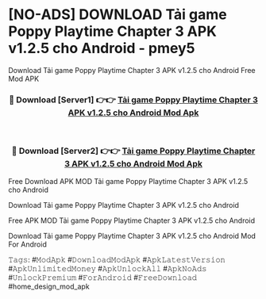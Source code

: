 # [NO-ADS] DOWNLOAD Tải game Poppy Playtime Chapter 3 APK v1.2.5 cho Android - pmey5
Download Tải game Poppy Playtime Chapter 3 APK v1.2.5 cho Android Free Mod APK

<div align="center">
<h3>🔴 Download [Server1] 👉👉 <a href="https://apk-comot.site?title=Tải_game_Poppy_Playtime_Chapter_3_APK_v1.2.5_cho_Android">Tải game Poppy Playtime Chapter 3 APK v1.2.5 cho Android Mod Apk</a></h3><br>

<h3>🔴 Download [Server2] 👉👉 <a href="https://apk-comot.site?title=Tải_game_Poppy_Playtime_Chapter_3_APK_v1.2.5_cho_Android">Tải game Poppy Playtime Chapter 3 APK v1.2.5 cho Android Mod Apk</a></h3>
</div>


Free Download APK MOD Tải game Poppy Playtime Chapter 3 APK v1.2.5 cho Android

Download Tải game Poppy Playtime Chapter 3 APK v1.2.5 cho Android 

Free APK MOD Tải game Poppy Playtime Chapter 3 APK v1.2.5 cho Android 

Download Tải game Poppy Playtime Chapter 3 APK v1.2.5 cho Android Mod For Android

𝚃𝚊𝚐𝚜: #𝙼𝚘𝚍𝙰𝚙𝚔 #𝙳𝚘𝚠𝚗𝚕𝚘𝚊𝚍𝙼𝚘𝚍𝙰𝚙𝚔 #𝙰𝚙𝚔𝙻𝚊𝚝𝚎𝚜𝚝𝚅𝚎𝚛𝚜𝚒𝚘𝚗 #𝙰𝚙𝚔𝚄𝚗𝚕𝚒𝚖𝚒𝚝𝚎𝚍𝙼𝚘𝚗𝚎𝚢 #𝙰𝚙𝚔𝚄𝚗𝚕𝚘𝚌𝚔𝙰𝚕𝚕 #𝙰𝚙𝚔𝙽𝚘𝙰𝚍𝚜 #𝚄𝚗𝚕𝚘𝚌𝚔𝙿𝚛𝚎𝚖𝚒𝚞𝚖 #𝙵𝚘𝚛𝙰𝚗𝚍𝚛𝚘𝚒𝚍 #𝙵𝚛𝚎𝚎𝙳𝚘𝚠𝚗𝚕𝚘𝚊𝚍 #home_design_mod_apk